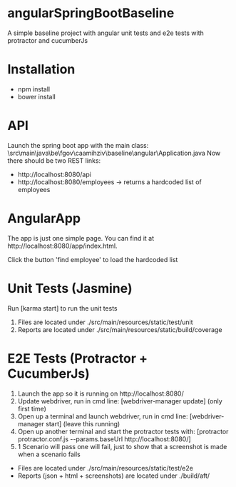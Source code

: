 # angularSpringBootBaseline
A simple baseline project with angular unit tests and e2e tests with protractor and cucumberJs

# Installation
- npm install
- bower install

# API
Launch the spring boot app with the main class: \src\main\java\be\fgov\caamihziv\baseline\angular\Application.java
Now there should be two REST links:

- http://localhost:8080/api
- http://localhost:8080/employees -> returns a hardcoded list of employees

# AngularApp
The app is just one simple page. You can find it at http://localhost:8080/app/index.html.

Click the button 'find employee' to load the hardcoded list

# Unit Tests (Jasmine)
Run [karma start] to run the unit tests

1. Files are located under ./src/main/resources/static/test/unit
1. Reports are located under ./src/main/resources/static/build/coverage

# E2E Tests (Protractor + CucumberJs)
1. Launch the app so it is running on http://localhost:8080/
1. Update webdriver, run in cmd line: [webdriver-manager update] (only first time)
1. Open up a terminal and launch webdriver, run in cmd line: [webdriver-manager start]  (leave this running)
1. Open up another terminal and start the protractor tests with: [protractor protractor.conf.js --params.baseUrl http://localhost:8080/]
1. 1 Scenario will pass one will fail, just to show that a screenshot is made when a scenario fails 

- Files are located under ./src/main/resources/static/test/e2e
- Reports (json + html + screenshots) are located under ./build/aft/


